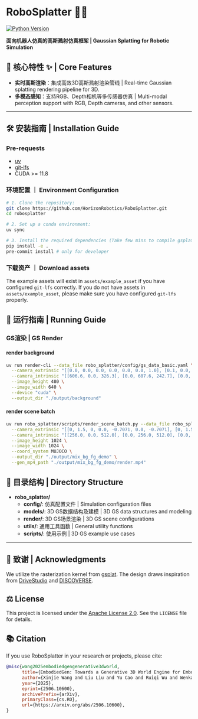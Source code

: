 # RoboSplatter 🤖💫
[![Python Version](https://img.shields.io/badge/python-3.10%2B-blue)]()

**面向机器人仿真的高斯溅射仿真框架 | Gaussian Splatting for Robotic Simulation**


## 🌟 核心特性 ✨ | Core Features

<!-- - **物理精准仿真**：基于MuJoCo的机器人动力学仿真引擎 | Physical-accurate simulation using the MuJoCo physics engine. -->
- **实时高斯渲染**：集成高效3D高斯溅射渲染管线 | Real-time Gaussian splatting rendering pipeline for 3D.
- **多模态感知**：支持RGB、Depth相机等多传感器仿真 | Multi-modal perception support with RGB, Depth cameras, and other sensors.

---

## 🛠️ 安装指南 | Installation Guide

### Pre-requests
- [uv](https://docs.astral.sh/uv/)
- [git-lfs](https://git-lfs.com/)
- CUDA >= 11.8

### 环境配置 ｜ Environment Configuration

```sh
# 1. Clone the repository:
git clone https://github.com/HorizonRobotics/RoboSplatter.git
cd robosplatter

# 2. Set up a conda environment:
uv sync

# 3. Install the required dependencies (Take few mins to compile gsplat):
pip install -e .
pre-commit install # only for developer
```

### 下载资产 ｜ Download assets

The example assets will exist in `assets/example_asset` if you have configured `git-lfs` correctly. If you do not have assets in `assets/example_asset`, please make sure you have configured `git-lfs` properly.

## 🚀 运行指南 | Running Guide

### GS渲染 | GS Render

#### render background
```sh
uv run render-cli --data_file robo_splatter/config/gs_data_basic.yaml \
  --camera_extrinsic "[[0.0, 0.0, 0.0, 0.0, 0.0, 0.0, 1.0], [0.1, 0.0, 0.0, 0.0, 0.0, 0.0, 1.0]]" \
  --camera_intrinsic "[[606.6, 0.0, 326.3], [0.0, 607.6, 242.7], [0.0, 0.0, 1.0]]" \
  --image_height 480 \
  --image_width 640 \
  --device "cuda" \
  --output_dir "./output/background"
```

#### render scene batch
```sh
uv run robo_splatter/scripts/render_scene_batch.py --data_file robo_splatter/config/gs_data_fg_bg_mix.yaml \
  --camera_extrinsic "[[0, 1.5, 0, 0.0, -0.7071, 0.0, -0.7071], [0, 1.5, 0.0, 0.0, -0.5, 0.0, -0.866], [0, 1.5, 0.0, 0.0, -0.2588, 0.0, -0.9659], [0, 1.5, 0.0, 0.0, 0.0, 0.0, -1.0], [0, 1.5, 0.0, 0.0, 0.2588, 0.0, -0.9659], [0, 1.5, 0.0, 0.0, 0.5, 0.0, -0.866], [0, 1.5, 0.0, 0.0, 0.7071, 0.0, -0.7071], [0, 1.5, 0.0, 0.0, 0.866, 0.0, -0.5], [0, 1.5, 0.0, 0.0, 0.9659, 0.0, -0.2588], [0, 1.5, 0.0, 0.0, 1.0, 0.0, 0.0], [0, 1.5, 0.0, 0.0, 0.9659, 0.0, 0.2588], [0, 1.5, 0.0, 0.0, 0.866, 0.0, 0.5],[0, 1.5, 0, 0.0, -0.7071, 0.0, -0.7071]]" \
  --camera_intrinsic "[[256.0, 0.0, 512.0], [0.0, 256.0, 512.0], [0.0, 0.0, 1.0]]" \
  --image_height 1024 \
  --image_width 1024 \
  --coord_system MUJOCO \
  --output_dir "./output/mix_bg_fg_demo" \
  --gen_mp4_path "./output/mix_bg_fg_demo/render.mp4"
```

## 🚗 目录结构 | Directory Structure

- **robo_splatter/**
  - **config/**: 仿真配置文件 | Simulation configuration files
  - **models/**: 3D GS数据结构及建模 | 3D GS data structures and modeling
  - **render/**: 3D GS场景渲染 | 3D GS scene configurations
  - **utils/**: 通用工具函数 | General utility functions
  - **scripts/**: 使用示例 | 3D GS example use cases
<!-- - **projects/**: 更多综合使用示例 | More comprehensive sim usage examples(Coming Soon) -->
---

## 🙏 致谢 | Acknowledgments

We utilize the rasterization kernel from [gsplat](https://github.com/nerfstudio-project/gsplat).
The design draws inspiration from [DriveStudio](https://github.com/ziyc/drivestudio) and [DISCOVERSE](https://github.com/TATP-233/DISCOVERSE).


## ⚖️ License

This project is licensed under the [Apache License 2.0](LICENSE). See the `LICENSE` file for details.


## 📚 Citation

If you use RoboSplatter in your research or projects, please cite:

```bibtex
@misc{wang2025embodiedgengenerative3dworld,
      title={EmbodiedGen: Towards a Generative 3D World Engine for Embodied Intelligence},
      author={Xinjie Wang and Liu Liu and Yu Cao and Ruiqi Wu and Wenkang Qin and Dehui Wang and Wei Sui and Zhizhong Su},
      year={2025},
      eprint={2506.10600},
      archivePrefix={arXiv},
      primaryClass={cs.RO},
      url={https://arxiv.org/abs/2506.10600},
}
```